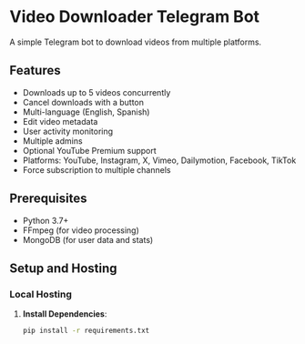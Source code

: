 # Video Downloader Telegram Bot

A simple Telegram bot to download videos from multiple platforms.

## Features
- Downloads up to 5 videos concurrently
- Cancel downloads with a button
- Multi-language (English, Spanish)
- Edit video metadata
- User activity monitoring
- Multiple admins
- Optional YouTube Premium support
- Platforms: YouTube, Instagram, X, Vimeo, Dailymotion, Facebook, TikTok
- Force subscription to multiple channels

## Prerequisites
- Python 3.7+
- FFmpeg (for video processing)
- MongoDB (for user data and stats)

## Setup and Hosting
### Local Hosting
1. **Install Dependencies**:
   ```bash
   pip install -r requirements.txt
